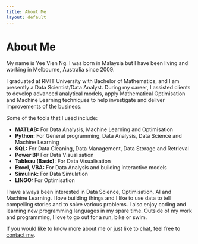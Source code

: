 ```yaml
---
title: About Me
layout: default
---
```


# About Me
My name is Yee Vien Ng. I was born in Malaysia but I have been living and working in Melbourne, Australia since 2009.

I graduated at RMIT University with Bachelor of Mathematics, and I am presently a Data Scientist/Data Analyst. During my career, I assisted clients to develop advanced analytical models, apply Mathematical Optimisation and Machine Learning techniques to help investigate and deliver improvements of the business. 

Some of the tools that I used include:
- **MATLAB:** For Data Analysis, Machine Learning and Optimisation
- **Python:** For General programming, Data Analysis, Data Science and Machine Learning
- **SQL:** For Data Cleaning, Data Management, Data Storage and Retrieval
- **Power BI:** For Data Visualisation
- **Tableau (Basic):** For Data Visualisation
- **Excel, VBA:** For Data Analysis and building interactive models
- **Simulink:** For Data Simulation
- **LINGO:** For Optimisation

I have always been interested in Data Science, Optimisation, AI and Machine Learning. I love building things and I like to use data to tell compelling stories and to solve various problems. I also enjoy coding and learning new programming languages in my spare time. Outside of my work and programming, I love to go out for a run, bike or swim.

If you would like to know more about me or just like to chat, feel free to [contact me](./contact.html). 




